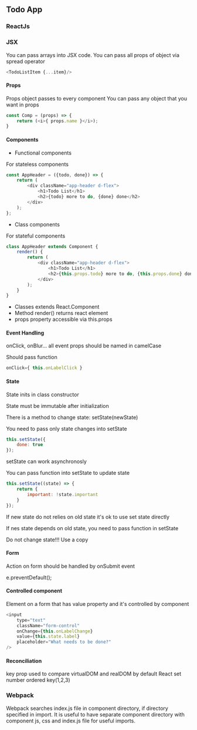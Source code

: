 ## Todo App

### ReactJs

### JSX
You can pass arrays into JSX code.
You can pass all props of object via spread operator
```javascript
<TodoListItem {...item}/>
```
#### Props

Props object passes to every component
You can pass any object that you want in props
```javascript
const Comp = (props) => {
    return (<i>{ props.name }</i>);
}
```
#### Components

- Functional components

For stateless components
```javascript
const AppHeader = ({todo, done}) => {
    return (
        <div className="app-header d-flex">
            <h1>Todo List</h1>
            <h2>{todo} more to do, {done} done</h2>
        </div>
    );
};
```
- Class components

For stateful components
```javascript
class AppHeader extends Component {
    render() {
        return (
            <div className="app-header d-flex">
                <h1>Todo List</h1>
                <h2>{this.props.todo} more to do, {this.props.done} done</h2>
            </div>
        );
    }
}
```
- Classes extends React.Component
- Method render() returns react element
- props property accessible via this.props

#### Event Handling

onClick, onBlur... all event props should be named in camelCase

Should pass function
```javascript
onClick={ this.onLabelClick }
```

#### State

State inits in class constructor

State must be immutable after initialization

There is a method to change state: setState(newState)

You need to pass only state changes into setState
```javascript
this.setState({
    done: true
});
```

setState can work asynchronosly

You can pass function into setState to update state
```javascript
this.setState((state) => {
    return {
        important: !state.important
    }
});
```
If new state do not relies on old state it's ok to use set state directly

If nes state depends on old state, you need to pass function in setState

Do not change state!!! Use a copy

#### Form

Action on form should be handled by onSubmit event

e.preventDefault();

#### Controlled component

Element on a form that has value property and it's controlled by component

```javascript
<input
    type="text"
    className="form-control"
    onChange={this.onLabelChange}
    value={this.state.label}
    placeholder="What needs to be done?"
/>
```
#### Reconciliation

key prop used to compare virtualDOM and realDOM
by default React set number ordered key(1,2,3)

### Webpack

Webpack searches index.js file in component directory, if directory specified in import.
It is useful to have separate component directory with component js, css and index.js file for useful imports.
